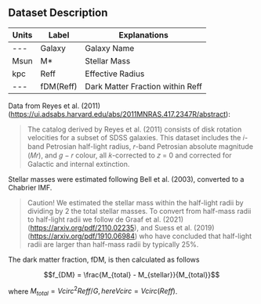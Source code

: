 ## Dataset Description


| Units | Label         | Explanations                       |
|-------|---------------|------------------------------------|
| ---   | Galaxy        | Galaxy Name                        |
| Msun  | M*            | Stellar Mass                       |
| kpc   | Reff          | Effective Radius                   |
| ---   | fDM(Reff)     | Dark Matter Fraction within Reff   |



Data from Reyes et al. (2011) (https://ui.adsabs.harvard.edu/abs/2011MNRAS.417.2347R/abstract):

> The catalog derived by Reyes et al. (2011) consists of disk rotation velocities for a subset of SDSS galaxies. 
This dataset includes the 𝑖-band Petrosian half-light radius, 𝑟-band Petrosian absolute magnitude (𝑀𝑟), and 𝑔 − 𝑟 colour, 
all 𝑘-corrected to 𝑧 = 0 and corrected for Galactic and internal extinction. 

Stellar masses were estimated following Bell et al. (2003), converted to a Chabrier IMF.

> Caution! We estimated the stellar mass within the half-light radii by dividing by 2 the total stellar masses. 
To convert from half-mass radii to half-light radii we follow de Graaf et al. (2021) (https://arxiv.org/pdf/2110.02235),
and Suess et al. (2019) (https://arxiv.org/pdf/1910.06984) who have concluded that half-light radii are larger than
half-mass radii by typically 25%. 

The dark matter fraction, fDM, is then calculated as follows

$$f_{DM} = \frac{M_{total} - M_{stellar}}{M_{total}}$$

where $M_{total} = Vcirc^2 Reff / G, here Vcirc = Vcirc(Reff)$.
